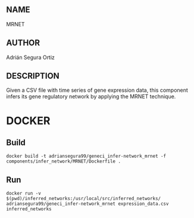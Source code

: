 ## NAME

MRNET

## AUTHOR

Adrián Segura Ortiz

## DESCRIPTION

Given a CSV file with time series of gene expression data, this component infers its gene regulatory network by applying the MRNET technique.

# DOCKER

## Build

```
docker build -t adriansegura99/geneci_infer-network_mrnet -f components/infer_network/MRNET/Dockerfile .
```

## Run

```
docker run -v $(pwd)/inferred_networks:/usr/local/src/inferred_networks/ adriansegura99/geneci_infer-network_mrnet expression_data.csv inferred_networks
```
